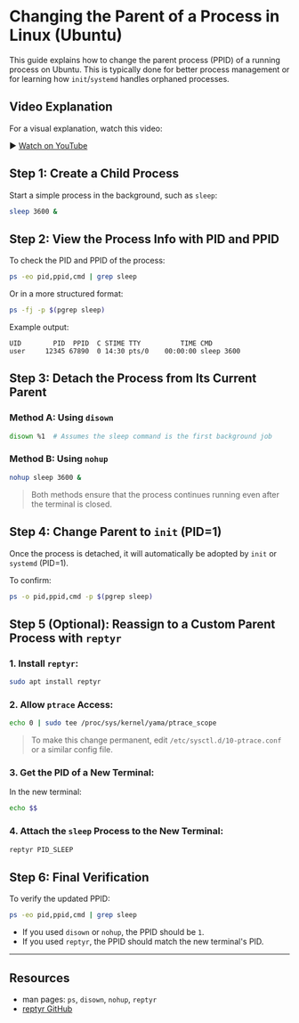 
# Changing the Parent of a Process in Linux (Ubuntu)

This guide explains how to change the parent process (PPID) of a running process on Ubuntu. This is typically done for better process management or for learning how `init`/`systemd` handles orphaned processes.


## Video Explanation

For a visual explanation, watch this video:

▶️ [Watch on YouTube](https://youtu.be/GaZXmERweqE)


## Step 1: Create a Child Process

Start a simple process in the background, such as `sleep`:

```bash
sleep 3600 &
````

## Step 2: View the Process Info with PID and PPID

To check the PID and PPID of the process:

```bash
ps -eo pid,ppid,cmd | grep sleep
```

Or in a more structured format:

```bash
ps -fj -p $(pgrep sleep)
```

Example output:

```
UID        PID  PPID  C STIME TTY          TIME CMD
user     12345 67890  0 14:30 pts/0    00:00:00 sleep 3600
```

## Step 3: Detach the Process from Its Current Parent

### Method A: Using `disown`

```bash
disown %1  # Assumes the sleep command is the first background job
```

### Method B: Using `nohup`

```bash
nohup sleep 3600 &
```

> Both methods ensure that the process continues running even after the terminal is closed.

## Step 4: Change Parent to `init` (PID=1)

Once the process is detached, it will automatically be adopted by `init` or `systemd` (PID=1).

To confirm:

```bash
ps -o pid,ppid,cmd -p $(pgrep sleep)
```

## Step 5 (Optional): Reassign to a Custom Parent Process with `reptyr`

### 1. Install `reptyr`:

```bash
sudo apt install reptyr
```

### 2. Allow `ptrace` Access:

```bash
echo 0 | sudo tee /proc/sys/kernel/yama/ptrace_scope
```

> To make this change permanent, edit `/etc/sysctl.d/10-ptrace.conf` or a similar config file.

### 3. Get the PID of a New Terminal:

In the new terminal:

```bash
echo $$
```

### 4. Attach the `sleep` Process to the New Terminal:

```bash
reptyr PID_SLEEP
```

## Step 6: Final Verification

To verify the updated PPID:

```bash
ps -eo pid,ppid,cmd | grep sleep
```

* If you used `disown` or `nohup`, the PPID should be `1`.
* If you used `reptyr`, the PPID should match the new terminal's PID.

---

## Resources

* man pages: `ps`, `disown`, `nohup`, `reptyr`
* [reptyr GitHub](https://github.com/nelhage/reptyr)
